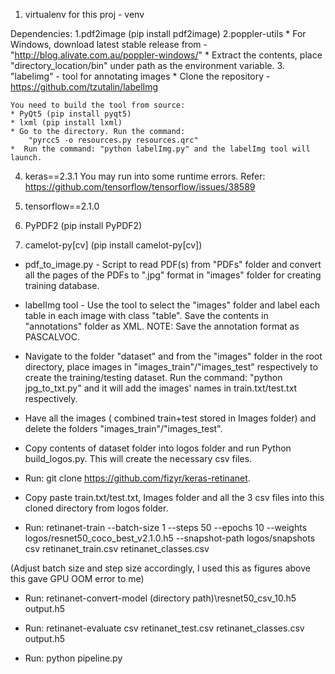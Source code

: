 

1. virtualenv for this proj - venv

Dependencies:
1.pdf2image (pip install pdf2image)
2.poppler-utils
	* For Windows, download latest stable release from - "http://blog.alivate.com.au/poppler-windows/"
	* Extract the contents, place "directory_location/bin" under path
	as the environment variable.
3. "labelimg" - tool for annotating images
	* Clone the repository - https://github.com/tzutalin/labelImg

	You need to build the tool from source:
	* PyQt5 (pip install pyqt5)
	* lxml (pip install lxml)
	* Go to the directory. Run the command: 
		"pyrcc5 -o resources.py resources.qrc"
	*  Run the command: "python labelImg.py" and the labelImg tool will launch.

4. keras==2.3.1 
You may run into some runtime errors. 
Refer: https://github.com/tensorflow/tensorflow/issues/38589

5. tensorflow==2.1.0
6. PyPDF2 (pip install PyPDF2)
7. camelot-py[cv] (pip install camelot-py[cv])

* pdf_to_image.py - Script to read PDF(s) from "PDFs" folder 
and convert all the pages of the PDFs to ".jpg" format in "images"
folder for creating training database.

* labelImg tool - Use the tool to select the "images" folder and label each
  table in each image with class "table". Save the contents in "annotations"
  folder as XML.
  NOTE: Save the annotation format as PASCALVOC.
* Navigate to the folder "dataset" and from the "images" folder in the root 	  directory, place images in "images_train"/"images_test" respectively to create
  the training/testing dataset. 
  	Run the command: "python jpg_to_txt.py" and it will add the images' names in train.txt/test.txt respectively.
* Have all the images ( combined train+test stored in Images folder) and delete the folders "images_train"/"images_test".

* Copy contents of dataset folder into logos folder and run Python build_logos.py. This will create the necessary csv files.

* Run: git clone https://github.com/fizyr/keras-retinanet.

* Copy paste train.txt/test.txt, Images folder and all the 3 csv files into this cloned directory from logos folder.

* Run: 
retinanet-train --batch-size 1 --steps 50  --epochs 10 --weights logos/resnet50_coco_best_v2.1.0.h5 --snapshot-path logos/snapshots csv retinanet_train.csv retinanet_classes.csv

(Adjust batch size and step size accordingly, I used this as figures above this gave GPU OOM error to me)

* Run:
retinanet-convert-model (directory path)\resnet50_csv_10.h5 output.h5 

* Run:
retinanet-evaluate csv retinanet_test.csv retinanet_classes.csv output.h5

* Run:
python pipeline.py


